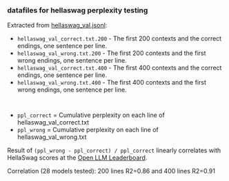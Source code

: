 ### datafiles for hellaswag perplexity testing

Extracted from [hellaswag_val.jsonl](https://github.com/rowanz/hellaswag/blob/master/data/hellaswag_val.jsonl):

- `hellaswag_val_correct.txt.200` - The first 200 contexts and the correct endings, one sentence per line.
- `hellaswag_val_wrong.txt.200` - The first 200 contexts and the first wrong endings, one sentence per line.
- `hellaswag_val_correct.txt.400` - The first 400 contexts and the correct endings, one sentence per line.
- `hellaswag_val_wrong.txt.400` - The first 400 contexts and the first wrong endings, one sentence per line.

` `

- `ppl_correct` = Cumulative perplexity on each line of hellaswag_val_correct.txt
- `ppl_wrong` = Cumulative perplexity on each line of hellaswag_val_wrong.txt

Result of `(ppl_wrong - ppl_correct) / ppl_correct` linearly correlates with HellaSwag scores at the [Open LLM Leaderboard](https://huggingface.co/spaces/HuggingFaceH4/open_llm_leaderboard).

Correlation (28 models tested): 200 lines R2=0.86 and 400 lines R2=0.91
